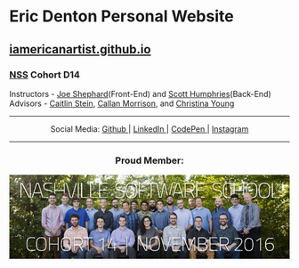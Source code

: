 
# Eric Denton Personal Website
## [iamericanartist.github.io](iamericanartist.github.io)

### [NSS](http://nashvillesoftwareschool.com/) Cohort D14  
Instructors - [Joe Shephard](https://github.com/JoeShep)(Front-End) and [Scott Humphries](https://github.com/sscotth)(Back-End)  
Advisors - [Caitlin Stein](https://github.com/C-Stein), [Callan Morrison](https://github.com/morecallan), and [Christina Young](https://github.com/ChristinaJYoung)



***

<p align="center"> Social Media:
  <a rel="nofollow" href="https://github.com/iamericanartist" title="Github"> Github </a> | 
  <a rel="nofollow" href="https://www.linkedin.com/in/iamericanartist" title="LinkedIn"> LinkedIn </a>  | 
  <a rel="nofollow" href="http://codepen.io/IAmericanArtist/" title="CodePen"> CodePen </a> | 
  <a rel="nofollow" href="https://www.instagram.com/iamericanartist/" title="Instagram"> Instagram </a>
</p>

***
<div>
  <div>
  <h3 align="center">Proud Member:</h3>
    <a href="https://nss-day-cohort-14.github.io/"><img align="center" src="images/GraphicsGroupShotC14.jpg"></a>
  </div>
</div>


<!-- 
/////////////////////////////////  ATTRIBUTION  /////////////////////////////////
I decided to use a (heavily modified) theme I found on BootstrapZero.com. I did so knowing that it's a little strange for a developer to use template when they themselves should be able to do this on their own. I FULLY AGREE. I feel comfortable with every technology used in this theme and plan on creating my own site from the ground up when my life settles down a bit after completing my education at [Nashville Software School](nashvillesoftwareschool.com), my son settles into his daycare/preschool, AND I AM EMPLOYED!

Thank you for looking at the source code, by the way! I appreciate your time, and would love to talk shop, grab a beverage, or connect in whatever form suits you. I hope to hear from you soon!

Sincerely,

Eric Denton
ttyl@iamericanartist.com


Theme used:
  Landing Zero
    A free landing page theme from BootstrapZero 
    http://www.bootstrapzero.com
    LicenseGPL | VersionBootstrap 3.3.4
 -->
